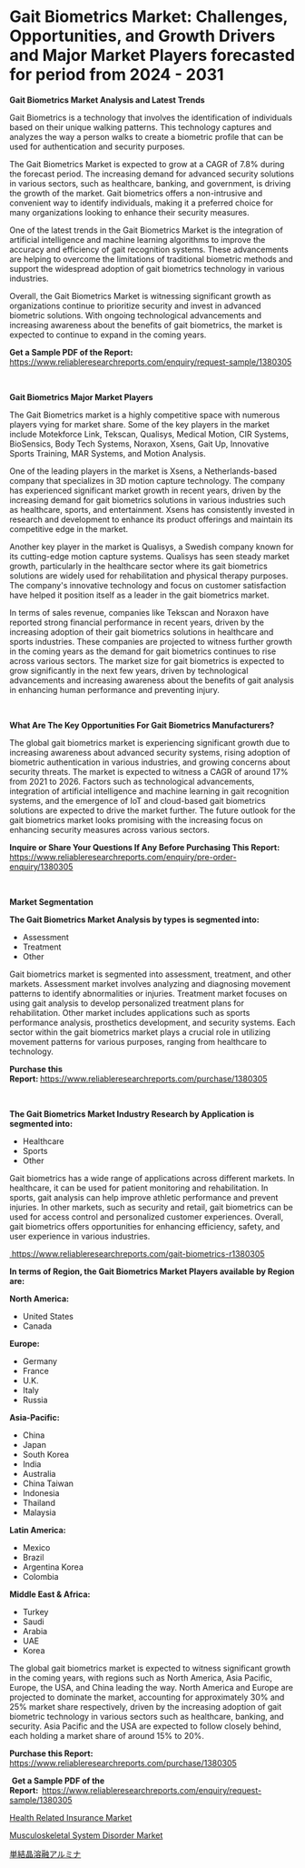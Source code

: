 <p><h1>Gait Biometrics Market: Challenges, Opportunities, and Growth Drivers and Major Market Players forecasted for period from 2024 - 2031</h1></p><p><strong>Gait Biometrics Market Analysis and Latest Trends</strong></p>
<p><p>Gait Biometrics is a technology that involves the identification of individuals based on their unique walking patterns. This technology captures and analyzes the way a person walks to create a biometric profile that can be used for authentication and security purposes.</p><p>The Gait Biometrics Market is expected to grow at a CAGR of 7.8% during the forecast period. The increasing demand for advanced security solutions in various sectors, such as healthcare, banking, and government, is driving the growth of the market. Gait biometrics offers a non-intrusive and convenient way to identify individuals, making it a preferred choice for many organizations looking to enhance their security measures.</p><p>One of the latest trends in the Gait Biometrics Market is the integration of artificial intelligence and machine learning algorithms to improve the accuracy and efficiency of gait recognition systems. These advancements are helping to overcome the limitations of traditional biometric methods and support the widespread adoption of gait biometrics technology in various industries.</p><p>Overall, the Gait Biometrics Market is witnessing significant growth as organizations continue to prioritize security and invest in advanced biometric solutions. With ongoing technological advancements and increasing awareness about the benefits of gait biometrics, the market is expected to continue to expand in the coming years.</p></p>
<p><strong>Get a Sample PDF of the Report:&nbsp;</strong> <a href="https://www.reliableresearchreports.com/enquiry/request-sample/1380305">https://www.reliableresearchreports.com/enquiry/request-sample/1380305</a></p>
<p>&nbsp;</p>
<p><strong>Gait Biometrics Major Market Players</strong></p>
<p><p>The Gait Biometrics market is a highly competitive space with numerous players vying for market share. Some of the key players in the market include Motekforce Link, Tekscan, Qualisys, Medical Motion, CIR Systems, BioSensics, Body Tech Systems, Noraxon, Xsens, Gait Up, Innovative Sports Training, MAR Systems, and Motion Analysis.</p><p>One of the leading players in the market is Xsens, a Netherlands-based company that specializes in 3D motion capture technology. The company has experienced significant market growth in recent years, driven by the increasing demand for gait biometrics solutions in various industries such as healthcare, sports, and entertainment. Xsens has consistently invested in research and development to enhance its product offerings and maintain its competitive edge in the market.</p><p>Another key player in the market is Qualisys, a Swedish company known for its cutting-edge motion capture systems. Qualisys has seen steady market growth, particularly in the healthcare sector where its gait biometrics solutions are widely used for rehabilitation and physical therapy purposes. The company's innovative technology and focus on customer satisfaction have helped it position itself as a leader in the gait biometrics market.</p><p>In terms of sales revenue, companies like Tekscan and Noraxon have reported strong financial performance in recent years, driven by the increasing adoption of their gait biometrics solutions in healthcare and sports industries. These companies are projected to witness further growth in the coming years as the demand for gait biometrics continues to rise across various sectors. The market size for gait biometrics is expected to grow significantly in the next few years, driven by technological advancements and increasing awareness about the benefits of gait analysis in enhancing human performance and preventing injury.</p></p>
<p>&nbsp;</p>
<p><strong>What Are The Key Opportunities For Gait Biometrics Manufacturers?</strong></p>
<p><p>The global gait biometrics market is experiencing significant growth due to increasing awareness about advanced security systems, rising adoption of biometric authentication in various industries, and growing concerns about security threats. The market is expected to witness a CAGR of around 17% from 2021 to 2026. Factors such as technological advancements, integration of artificial intelligence and machine learning in gait recognition systems, and the emergence of IoT and cloud-based gait biometrics solutions are expected to drive the market further. The future outlook for the gait biometrics market looks promising with the increasing focus on enhancing security measures across various sectors.</p></p>
<p><strong>Inquire or Share Your Questions If Any Before Purchasing This Report:</strong> <a href="https://www.reliableresearchreports.com/enquiry/pre-order-enquiry/1380305">https://www.reliableresearchreports.com/enquiry/pre-order-enquiry/1380305</a></p>
<p>&nbsp;</p>
<p><strong>Market Segmentation</strong></p>
<p><strong>The Gait Biometrics Market Analysis by types is segmented into:</strong></p>
<p><ul><li>Assessment</li><li>Treatment</li><li>Other</li></ul></p>
<p><p>Gait biometrics market is segmented into assessment, treatment, and other markets. Assessment market involves analyzing and diagnosing movement patterns to identify abnormalities or injuries. Treatment market focuses on using gait analysis to develop personalized treatment plans for rehabilitation. Other market includes applications such as sports performance analysis, prosthetics development, and security systems. Each sector within the gait biometrics market plays a crucial role in utilizing movement patterns for various purposes, ranging from healthcare to technology.</p></p>
<p><strong>Purchase this Report:&nbsp;</strong><a href="https://www.reliableresearchreports.com/purchase/1380305">https://www.reliableresearchreports.com/purchase/1380305</a></p>
<p>&nbsp;</p>
<p><strong>The Gait Biometrics Market Industry Research by Application is segmented into:</strong></p>
<p><ul><li>Healthcare</li><li>Sports</li><li>Other</li></ul></p>
<p><p>Gait biometrics has a wide range of applications across different markets. In healthcare, it can be used for patient monitoring and rehabilitation. In sports, gait analysis can help improve athletic performance and prevent injuries. In other markets, such as security and retail, gait biometrics can be used for access control and personalized customer experiences. Overall, gait biometrics offers opportunities for enhancing efficiency, safety, and user experience in various industries.</p></p>
<p><a href="https://www.reliableresearchreports.com/gait-biometrics-r1380305">&nbsp;https://www.reliableresearchreports.com/gait-biometrics-r1380305</a></p>
<p><strong>In terms of Region, the Gait Biometrics Market Players available by Region are:</strong></p>
<p>
    <p> <strong> North America: </strong>
        <ul>
            <li>United States</li>
            <li>Canada</li>
        </ul>
        </p> 
    <p> <strong> Europe: </strong>
        <ul>
            <li>Germany</li>
            <li>France</li>
            <li>U.K.</li>
            <li>Italy</li>
            <li>Russia</li>
        </ul>
        </p> 
    <p> <strong> Asia-Pacific: </strong>
        <ul>
            <li>China</li>
            <li>Japan</li>
            <li>South Korea</li>
            <li>India</li>
            <li>Australia</li>
            <li>China Taiwan</li>
            <li>Indonesia</li>
            <li>Thailand</li>
            <li>Malaysia</li>
        </ul>
        </p> 
    <p> <strong> Latin America: </strong>
        <ul>
            <li>Mexico</li>
            <li>Brazil</li>
            <li>Argentina Korea</li>
            <li>Colombia</li>
        </ul>
        </p> 
    <p> <strong> Middle East & Africa: </strong>
        <ul>
            <li>Turkey</li>
            <li>Saudi</li>
            <li>Arabia</li>
            <li>UAE</li>
            <li>Korea</li>
        </ul>
    </p>
    </p>
<p><p>The global gait biometrics market is expected to witness significant growth in the coming years, with regions such as North America, Asia Pacific, Europe, the USA, and China leading the way. North America and Europe are projected to dominate the market, accounting for approximately 30% and 25% market share respectively, driven by the increasing adoption of gait biometric technology in various sectors such as healthcare, banking, and security. Asia Pacific and the USA are expected to follow closely behind, each holding a market share of around 15% to 20%.</p></p>
<p><strong>Purchase this Report: </strong><a href="https://www.reliableresearchreports.com/purchase/1380305">https://www.reliableresearchreports.com/purchase/1380305</a></p>
<p>&nbsp;<strong>Get a Sample PDF of the Report:&nbsp;&nbsp;</strong><a href="https://www.reliableresearchreports.com/enquiry/request-sample/1380305">https://www.reliableresearchreports.com/enquiry/request-sample/1380305</a></p>
<p><strong></strong></p>
<p><p><a href="https://github.com/alexcrou8/Market-Research-Report-List-1/blob/main/health-related-insurance-market.md">Health Related Insurance Market</a></p><p><a href="https://github.com/thereveren80/Market-Research-Report-List-1/blob/main/musculoskeletal-system-disorder-market.md">Musculoskeletal System Disorder Market</a></p><p><a href="https://github.com/moulafa/Market-Research-Report-List-2/blob/main/4225571181783.md">単結晶溶融アルミナ</a></p></p>